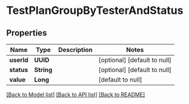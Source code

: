 # TestPlanGroupByTesterAndStatus
## Properties

| Name | Type | Description | Notes |
|------------ | ------------- | ------------- | -------------|
| **userId** | **UUID** |  | [optional] [default to null] |
| **status** | **String** |  | [optional] [default to null] |
| **value** | **Long** |  | [default to null] |

[[Back to Model list]](../README.md#documentation-for-models) [[Back to API list]](../README.md#documentation-for-api-endpoints) [[Back to README]](../README.md)


